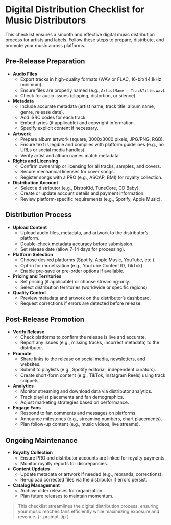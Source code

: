 # Digital Distribution Checklist for Music Distributors

This checklist ensures a smooth and effective digital music distribution process for artists and labels. Follow these steps to prepare, distribute, and promote your music across platforms.

## Pre-Release Preparation
- **Audio Files**
  - Export tracks in high-quality formats (WAV or FLAC, 16-bit/44.1kHz minimum).
  - Ensure files are properly named (e.g., `ArtistName - TrackTitle.wav`).
  - Check for audio issues (clipping, distortion, or silence).
- **Metadata**
  - Include accurate metadata (artist name, track title, album name, genre, release date).
  - Add ISRC codes for each track.
  - Embed lyrics (if applicable) and copyright information.
  - Specify explicit content if necessary.
- **Artwork**
  - Prepare album artwork (square, 3000x3000 pixels, JPG/PNG, RGB).
  - Ensure text is legible and complies with platform guidelines (e.g., no URLs or social media handles).
  - Verify artist and album names match metadata.
- **Rights and Licensing**
  - Confirm ownership or licensing for all tracks, samples, and covers.
  - Secure mechanical licenses for cover songs.
  - Register songs with a PRO (e.g., ASCAP, BMI) for royalty collection.
- **Distribution Account**
  - Select a distributor (e.g., DistroKid, TuneCore, CD Baby).
  - Create or update account details and payment information.
  - Review platform-specific requirements (e.g., Spotify, Apple Music).

## Distribution Process
- **Upload Content**
  - Upload audio files, metadata, and artwork to the distributor’s platform.
  - Double-check metadata accuracy before submission.
  - Set release date (allow 7-14 days for processing).
- **Platform Selection**
  - Choose desired platforms (Spotify, Apple Music, YouTube, etc.).
  - Opt-in for monetization (e.g., YouTube Content ID, TikTok).
  - Enable pre-save or pre-order options if available.
- **Pricing and Territories**
  - Set pricing (if applicable) or choose streaming-only.
  - Select distribution territories (worldwide or specific regions).
- **Quality Control**
  - Preview metadata and artwork on the distributor’s dashboard.
  - Request corrections if errors are detected before release.

## Post-Release Promotion
- **Verify Release**
  - Check platforms to confirm the release is live and accurate.
  - Report any issues (e.g., missing tracks, incorrect metadata) to the distributor.
- **Promote**
  - Share links to the release on social media, newsletters, and websites.
  - Submit to playlists (e.g., Spotify editorial, independent curators).
  - Create short-form content (e.g., TikTok, Instagram Reels) using track snippets.
- **Analytics**
  - Monitor streaming and download data via distributor analytics.
  - Track playlist placements and fan demographics.
  - Adjust marketing strategies based on performance.
- **Engage Fans**
  - Respond to fan comments and messages on platforms.
  - Announce milestones (e.g., streaming numbers, chart placements).
  - Plan follow-up content (e.g., music videos, live streams).

## Ongoing Maintenance
- **Royalty Collection**
  - Ensure PRO and distributor accounts are linked for royalty payments.
  - Monitor royalty reports for discrepancies.
- **Content Updates**
  - Update metadata or artwork if needed (e.g., rebrands, corrections).
  - Re-upload corrected files via the distributor if errors persist.
- **Catalog Management**
  - Archive older releases for organization.
  - Plan future releases to maintain momentum.

> This checklist streamlines the digital distribution process, ensuring your music reaches fans efficiently while maximizing exposure and revenue.
{: .prompt-tip }